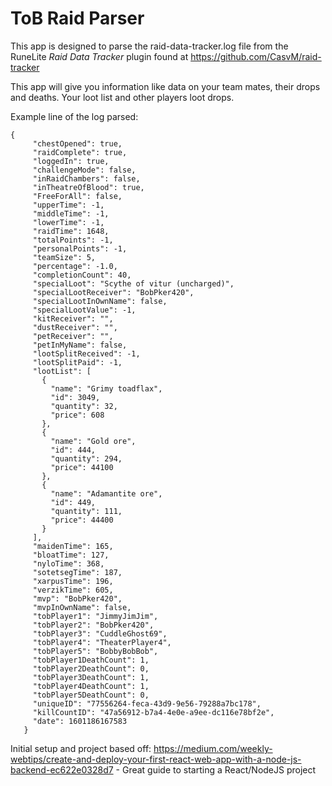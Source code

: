 # ToB Raid Parser

This app is designed to parse the raid-data-tracker.log file from the RuneLite *Raid Data Tracker* plugin found at https://github.com/CasvM/raid-tracker

This app will give you information like data on your team mates, their drops and deaths. Your loot list and other players loot drops.

Example line of the log parsed:
```
{
     "chestOpened": true,
     "raidComplete": true,
     "loggedIn": true,
     "challengeMode": false,
     "inRaidChambers": false,
     "inTheatreOfBlood": true,
     "FreeForAll": false,
     "upperTime": -1,
     "middleTime": -1,
     "lowerTime": -1,
     "raidTime": 1648,
     "totalPoints": -1,
     "personalPoints": -1,
     "teamSize": 5,
     "percentage": -1.0,
     "completionCount": 40,
     "specialLoot": "Scythe of vitur (uncharged)",
     "specialLootReceiver": "BobPker420",
     "specialLootInOwnName": false,
     "specialLootValue": -1,
     "kitReceiver": "",
     "dustReceiver": "",
     "petReceiver": "",
     "petInMyName": false,
     "lootSplitReceived": -1,
     "lootSplitPaid": -1,
     "lootList": [
       {
         "name": "Grimy toadflax",
         "id": 3049,
         "quantity": 32,
         "price": 608
       },
       {
         "name": "Gold ore",
         "id": 444,
         "quantity": 294,
         "price": 44100
       },
       {
         "name": "Adamantite ore",
         "id": 449,
         "quantity": 111,
         "price": 44400
       }
     ],
     "maidenTime": 165,
     "bloatTime": 127,
     "nyloTime": 368,
     "sotetsegTime": 187,
     "xarpusTime": 196,
     "verzikTime": 605,
     "mvp": "BobPker420",
     "mvpInOwnName": false,
     "tobPlayer1": "JimmyJimJim",
     "tobPlayer2": "BobPker420",
     "tobPlayer3": "CuddleGhost69",
     "tobPlayer4": "TheaterPlayer4",
     "tobPlayer5": "BobbyBobBob",
     "tobPlayer1DeathCount": 1,
     "tobPlayer2DeathCount": 0,
     "tobPlayer3DeathCount": 1,
     "tobPlayer4DeathCount": 1,
     "tobPlayer5DeathCount": 0,
     "uniqueID": "77556264-feca-43d9-9e56-79288a7bc178",
     "killCountID": "47a56912-b7a4-4e0e-a9ee-dc116e78bf2e",
     "date": 1601186167583
   }
```

Initial setup and project based off: 
https://medium.com/weekly-webtips/create-and-deploy-your-first-react-web-app-with-a-node-js-backend-ec622e0328d7 - Great guide to starting a React/NodeJS project 